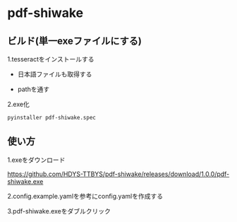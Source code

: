 # pdf-shiwake

## ビルド(単一exeファイルにする)

1.tesseractをインストールする

- 日本語ファイルも取得する

- pathを通す

2.exe化

```bash
pyinstaller pdf-shiwake.spec
```

## 使い方

1.exeをダウンロード

<https://github.com/HDYS-TTBYS/pdf-shiwake/releases/download/1.0.0/pdf-shiwake.exe>

2.config.example.yamlを参考にconfig.yamlを作成する

3.pdf-shiwake.exeをダブルクリック
